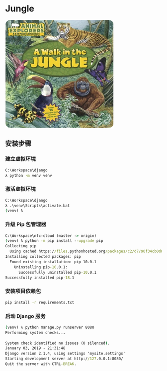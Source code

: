 # Jungle

![](./static/logo.png)

## 安装步骤

### 建立虚拟环境

```cmd
C:\Workspace\django
λ python -m venv venv
```

### 激活虚拟环境

```cmd
C:\Workspace\django
λ .\venv\Scripts\activate.bat
(venv) λ
```

### 升级 Pip 包管理器

```cmd
C:\Workspace\nfc-cloud (master -> origin)
(venv) λ python -m pip install --upgrade pip
Collecting pip
  Using cached https://files.pythonhosted.org/packages/c2/d7/90f34cb0d83a6c5631cf71dfe64cc1054598c843a92b400e55675cc2ac37/pip-18.1-py2.py3-none-any.whl
Installing collected packages: pip
  Found existing installation: pip 10.0.1
    Uninstalling pip-10.0.1:
      Successfully uninstalled pip-10.0.1
Successfully installed pip-18.1
```

### 安装项目依赖包

```cmd
pip install -r requirements.txt
```

### 启动 Django 服务

```cmd
(venv) λ python manage.py runserver 8080
Performing system checks...

System check identified no issues (0 silenced).
January 03, 2019 - 21:31:48
Django version 2.1.4, using settings 'mysite.settings'
Starting development server at http://127.0.0.1:8080/
Quit the server with CTRL-BREAK.
```

